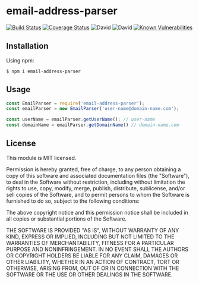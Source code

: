 # email-address-parser

[![Build Status](https://travis-ci.org/iriand/node-email-address-parser.svg?branch=master)](https://travis-ci.org/iriand/node-email-address-parser)
[![Coverage Status](https://coveralls.io/repos/github/iriand/node-email-address-parser/badge.svg?branch=master)](https://coveralls.io/github/iriand/node-email-address-parser?branch=master)
![David](https://david-dm.org/iriand/node-email-address-parser.svg)
![David](https://img.shields.io/david/dev/iriand/node-email-address-parser.svg)
[![Known Vulnerabilities](https://snyk.io/test/github/iriand/node-email-address-parser/badge.svg?targetFile=package.json)](https://snyk.io/test/github/iriand/node-email-address-parser?targetFile=package.json)


Installation
-------

Using npm:
```shell
$ npm i email-address-parser
```
 
Usage
-------
```js
const EmailParser = require('email-address-parser');
const emailParser = new EmailParser('user-name@domain-name.com');

const userName = emailParser.getUserName(); // user-name
const domainName = emailParser.getDomainName() // domain-name.com
```

License
-------

This module is MIT licensed.

Permission is hereby granted, free of charge, to any person obtaining a copy of this software and associated documentation files (the "Software"), to deal in the Software without restriction, including without limitation the rights to use, copy, modify, merge, publish, distribute, sublicense, and/or sell copies of the Software, and to permit persons to whom the Software is furnished to do so, subject to the following conditions:

The above copyright notice and this permission notice shall be included in all copies or substantial portions of the Software.

THE SOFTWARE IS PROVIDED "AS IS", WITHOUT WARRANTY OF ANY KIND, EXPRESS OR IMPLIED, INCLUDING BUT NOT LIMITED TO THE WARRANTIES OF MERCHANTABILITY, FITNESS FOR A PARTICULAR PURPOSE AND NONINFRINGEMENT. IN NO EVENT SHALL THE AUTHORS OR COPYRIGHT HOLDERS BE LIABLE FOR ANY CLAIM, DAMAGES OR OTHER LIABILITY, WHETHER IN AN ACTION OF CONTRACT, TORT OR OTHERWISE, ARISING FROM, OUT OF OR IN CONNECTION WITH THE SOFTWARE OR THE USE OR OTHER DEALINGS IN THE SOFTWARE.
